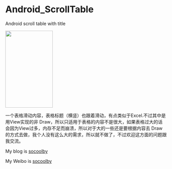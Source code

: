 Android_ScrollTable
===================

Android scroll table with title


<img src="https://raw.githubusercontent.com/socoolby/Android_ScrollTable/master/1.gif" width="148" height="241"/>

一个表格滑动内容，表格标题（横竖）也跟着滑动，有点类似于Excel.不过其中是用View实现的非 Draw，所以只适用于表格的内容不是很大，如果表格过大的话会因为View过多，内存不足而崩溃，所以对于大的一些还是要根据内容去 Draw的方式去做，我个人没有这么大的需求，所以就不做了，不过欢迎这方面的问题跟我交流。

My blog is [socoolby](socoolby.me) 

My Weibo is [socoolby](http://weibo.com/u/2652743180)